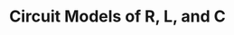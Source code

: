 ---
title: "Circuit Models of R, L, and C"
published: true
morea_id: reading-laplacevisual
morea_summary: "Reference when including initial conditions to the circuit"
morea_url: /EE213/morea/topic-laplaceinitial/assets/timetos-domainvisual.png
morea_type: reading
morea_sort_order: 2
morea_labels:
  - Reference
---